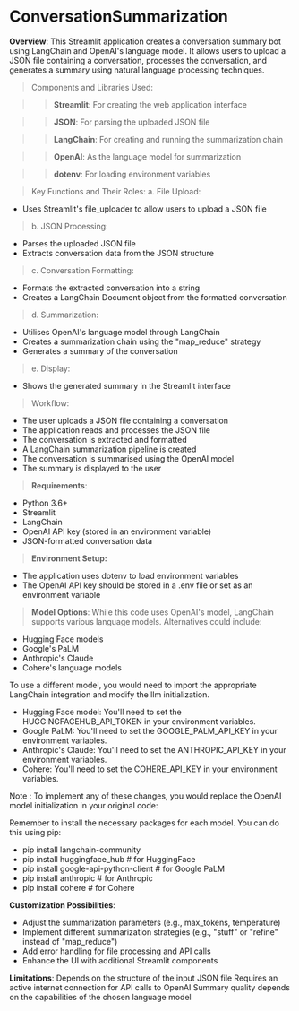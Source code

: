 # ConversationSummarization

**Overview**: This Streamlit application creates a conversation summary bot using LangChain and OpenAI's language model. It allows users to upload a JSON file containing a conversation, processes the conversation, and generates a summary using natural language processing techniques.

> Components and Libraries Used:

>> **Streamlit**: For creating the web application interface

>> **JSON**: For parsing the uploaded JSON file

>> **LangChain**: For creating and running the summarization chain

>> **OpenAI**: As the language model for summarization

>> **dotenv**: For loading environment variables

> Key Functions and Their Roles: a. File Upload:
- Uses Streamlit's file_uploader to allow users to upload a JSON file

> b. JSON Processing:
- Parses the uploaded JSON file
- Extracts conversation data from the JSON structure

> c. Conversation Formatting:
- Formats the extracted conversation into a string
- Creates a LangChain Document object from the formatted conversation

> d. Summarization:
- Utilises OpenAI's language model through LangChain
- Creates a summarization chain using the "map_reduce" strategy
- Generates a summary of the conversation

> e. Display:
- Shows the generated summary in the Streamlit interface

> Workflow:
- The user uploads a JSON file containing a conversation
- The application reads and processes the JSON file
- The conversation is extracted and formatted
- A LangChain summarization pipeline is created
- The conversation is summarised using the OpenAI model
- The summary is displayed to the user

> **Requirements**:
- Python 3.6+
- Streamlit
- LangChain
- OpenAI API key (stored in an environment variable)
- JSON-formatted conversation data

> **Environment Setup:**
- The application uses dotenv to load environment variables
- The OpenAI API key should be stored in a .env file or set as an environment variable

> **Model Options**: While this code uses OpenAI's model, LangChain supports various language models. Alternatives could include:
- Hugging Face models 
- Google's PaLM
- Anthropic's Claude
- Cohere's language models


To use a different model, you would need to import the appropriate LangChain integration and modify the llm initialization.

- Hugging Face model: You'll need to set the HUGGINGFACEHUB_API_TOKEN in your environment variables.
- Google PaLM: You'll need to set the GOOGLE_PALM_API_KEY in your environment variables.
- Anthropic's Claude: You'll need to set the ANTHROPIC_API_KEY in your environment variables.
- Cohere: You'll need to set the COHERE_API_KEY in your environment variables.

Note : To implement any of these changes, you would replace the OpenAI model initialization in your original code:

Remember to install the necessary packages for each model. You can do this using pip:
- pip install langchain-community
- pip install huggingface_hub  # for HuggingFace
- pip install google-api-python-client  # for Google PaLM
- pip install anthropic  # for Anthropic
- pip install cohere  # for Cohere


**Customization Possibilities**:
- Adjust the summarization parameters (e.g., max_tokens, temperature)
- Implement different summarization strategies (e.g., "stuff" or "refine" instead of "map_reduce")
- Add error handling for file processing and API calls
- Enhance the UI with additional Streamlit components

**Limitations**:
Depends on the structure of the input JSON file
Requires an active internet connection for API calls to OpenAI
Summary quality depends on the capabilities of the chosen language model


